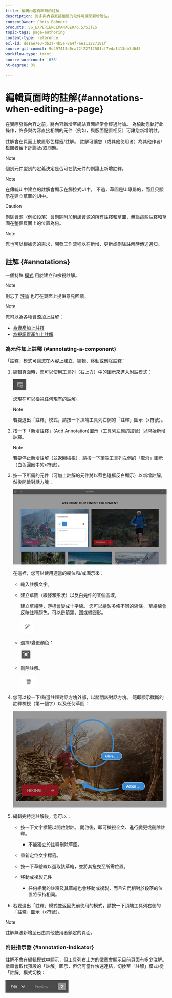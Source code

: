 ```yaml
---
title: 編輯內容頁面時的註解
description: 許多與內容直接相關的元件可讓您新增附註。
contentOwner: Chris Bohnert
products: SG_EXPERIENCEMANAGER/6.5/SITES
topic-tags: page-authoring
content-type: reference
exl-id: de1ae7e3-db3a-4b5e-8a4f-ae111227181f
source-git-commit: 9d497413d0ca72f22712581cf7eda1413eb8d643
workflow-type: tm+mt
source-wordcount: '633'
ht-degree: 0%

---
```


# 編輯頁面時的註解{#annotations-when-editing-a-page}

在實際發佈內容之前，將內容新增至網站頁面經常會經過討論。 為協助您執行此操作，許多與內容直接相關的元件（例如，與版面配置相反）可讓您新增附註。

註解會在頁面上放置彩色標籤/註解。 註解可讓您（或其他使用者）為其他作者/檢閱者留下評論及/或問題。

>[!NOTE]
>
>個別元件型別的定義決定是否可在該元件的例證上新增註釋。

>[!NOTE]
>
>在傳統UI中建立的註解會顯示在觸控式UI中。 不過，草圖是UI專屬的，而且只顯示在建立草圖的UI中。

>[!CAUTION]
>
>刪除資源（例如段落）會刪除附加到該資源的所有註釋和草圖，無論這些註釋和草圖在整個頁面上的位置為何。

>[!NOTE]
>
>您也可以根據您的需求，開發工作流程以在新增、更新或刪除註解時傳送通知。

## 註解 {#annotations}

一個特殊 [模式](/help/sites-authoring/author-environment-tools.md#page-modes) 用於建立和檢視註解。

>[!NOTE]
>
>別忘了 [評論](/help/sites-authoring/basic-handling.md#timeline) 也可在頁面上提供意見回饋。

>[!NOTE]
>
>您可以為各種資源加上註解：
>
>* [為資產加上註釋](/help/assets/manage-assets.md#annotating)
>* [為視訊資產加上註解](/help/assets/managing-video-assets.md#annotate-video-assets)
>

### 為元件加上註釋 {#annotating-a-component}

「註釋」模式可讓您在內容上建立、編輯、移動或刪除註釋：

1. 編輯頁面時，您可以使用工具列（右上方）中的圖示來進入附註模式：

   ![註解](do-not-localize/screen_shot_2018-03-22at110414.png)

   您現在可以檢視任何現有的註解。

   >[!NOTE]
   >
   >若要退出「註釋」模式，請按一下頂端工具列右側的「註釋」圖示（x符號）。

1. 按一下「新增註釋」(Add Annotation)圖示（工具列左側的加號）以開始新增註釋。

   >[!NOTE]
   >
   >若要停止新增註解（並返回檢視），請按一下頂端工具列左側的「取消」圖示（白色圓圈中的x符號）。

1. 按一下所需的元件（可加上註解的元件將以藍色邊框反白顯示）以新增註解，然後開啟對話方塊：

   ![screen_shot_2018-03-22at110606](assets/screen_shot_2018-03-22at110606.png)

   在這裡，您可以使用適當的欄位和/或圖示來：

   * 輸入註解文字。
   * 建立草圖（線條和形狀）以反白元件的某個區域。

     建立草繪時，游標會變成十字線。 您可以繪製多條不同的線條。 草繪線會反映註釋顏色，可以是箭頭、圓或橢圓形。

     ![Sketch](do-not-localize/screen_shot_2018-03-22at110640.png)

   * 選擇/變更顏色：

     ![選擇/變更顏色](do-not-localize/chlimage_1-19.png)

   * 刪除註解。

     ![刪除註解](do-not-localize/screen_shot_2018-03-22at110647.png)

1. 您可以按一下/點選註釋對話方塊外部，以關閉該對話方塊。 隨即顯示截斷的註釋檢視（第一個字）以及任何草圖：

   ![screen_shot_2018-03-22at110850](assets/screen_shot_2018-03-22at110850.png)

1. 編輯完特定註解後，您可以：

   * 按一下文字標籤以開啟附註。 開啟後，即可檢視全文、進行變更或刪除註釋。

      * 不能獨立於註釋刪除草圖。

   * 重新定位文字標籤。
   * 按一下草繪線以選取該草繪，並將其拖曳至所需位置。
   * 移動或複製元件

      * 任何相關的註釋及其草繪也會移動或複製，而且它們相對於段落的位置將保持相同。

1. 若要退出「註釋」模式並返回先前使用的模式，請按一下頂端工具列右側的「註釋」圖示（x符號）。

>[!NOTE]
>
>註解無法新增至已由其他使用者鎖定的頁面。

### 附註指示器 {#annotation-indicator}

註解不會在編輯模式中顯示，但工具列右上方的徽章會顯示目前頁面有多少注解。 徽章會取代預設的「註解」圖示，但仍可當作快速連結，切換至「註解」模式/從「註解」模式切換：

![註解指示器](assets/chlimage_1-242.png)
